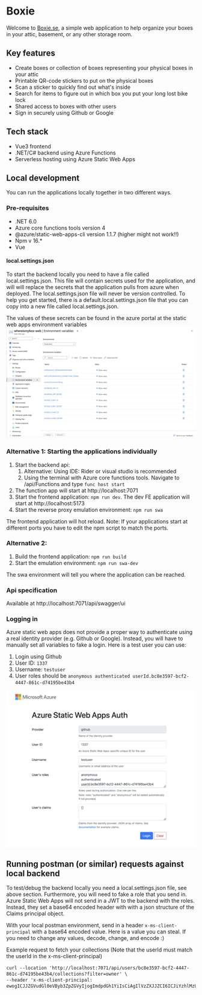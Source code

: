 # Boxie

Welcome to [Boxie.se](https://www.boxie.se), a simple web application to help organize your boxes in your attic, basement, or any other storage room.

## Key features
* Create boxes or collection of boxes representing your physical boxes in your attic
* Printable QR-code stickers to put on the physical boxes  
* Scan a sticker to quickly find out what's inside  
* Search for items to figure out in which box you put your long lost bike lock  
* Shared access to boxes with other users 
* Sign in securely using Github or Google 

## Tech stack

* Vue3 frontend
* .NET/C# backend using Azure Functions
* Serverless hosting using Azure Static Web Apps

## Local development

You can run the applications locally together in two different ways.

### Pre-requisites
* .NET 6.0
* Azure core functions tools version 4
* @azure/static-web-apps-cli version 1.1.7 (higher might not work!!)
* Npm v 16.*
* Vue

#### local.settings.json
To start the backend locally you need to have a file called local.settings.json. This file will contain secrets used for the application, and will will replace the secrets that the application pulls from azure when deployed. The local.settings.json file will never be version controlled. To help you get started, there is a default.local.settings.json file that you can copy into a new file called local.settings.json. 

The values of these secrets can be found in the azure portal at the static web apps environment variables
![Example](image-1.png)

### Alternative 1: Starting the applications individually
1. Start the backend api: 
    1. Alternative: Using IDE: Rider or visual studio is recommended
    2. Using the terminal with Azure core functions tools. Navigate to /api/Functions and type ```func host start```
2. The function app will start at http://localhost:7071
3. Start the frontend application: ```npm run dev```. The dev FE application will start at http://localhost:5173
4. Start the reverse proxy emulation environment: ```npm run swa```

The frontend application will hot reload. Note: If your applications start at different ports you have to edit the npm script to match the ports.

### Alternative 2: 
1. Build the frontend application: ```npm run build```
2. Start the emulation environment: ```npm run swa-dev```

The swa environment will tell you where the application can be reached.


### Api specification
Available at http://localhost:7071/api/swagger/ui  

### Logging in

Azure static web apps does not provide a proper way to authenticate using a real identity provider (e.g. Github or Google). Instead, you will have to manually set all variables to fake a login. Here is a test user you can use:

1. Login using Github  
2. User ID: ```1337```
3. Username: ```testuser```
3. User roles should be ```
anonymous
authenticated
userId.bc8e3597-bcf2-4447-861c-d74195be43b4 ```


![Example](image.png)

## Running postman (or similar) requests against local backend

To test/debug the backend locally you need a local.settings.json file, see above section. Furthermore, you will need to fake a role that you send in. Azure Static Web Apps will not send in a JWT to the backend with the roles. Instead, they set a base64 encoded header with with a json structure of the Claims principal object. 

With your local postman environment, send in a header ```x-ms-client-principal``` with a base64 encoded value. Here is a value you can steal. If you need to change any values, decode, change, and encode :) 

Example request to fetch your collections (Note that the userId must match the userId in the x-ms-client-principal)
```
curl --location 'http://localhost:7071/api/users/bc8e3597-bcf2-4447-861c-d74195be43b4/collections?filter=owner' \
--header 'x-ms-client-principal: ewogICJJZGVudGl0eVByb3ZpZGVyIjogImdpdGh1YiIsCiAgIlVzZXJJZCI6ICJiYzhlMzU5Ny1iY2YyLTQ0NDctODYxYy1kNzQxOTViZTQzYjQiLAogICJVc2VyRGV0YWlscyI6ICJ0ZXN0X3VzZXIiLAogICJVc2VyUm9sZXMiOiBbCiAgICAiYW5vbnltb3VzIiwKICAgICJhdXRoZW50aWNhdGVkIiwKICAgICJ1c2VySWQuYmM4ZTM1OTctYmNmMi00NDQ3LTg2MWMtZDc0MTk1YmU0M2I0IgogIF0KfQ=='
```